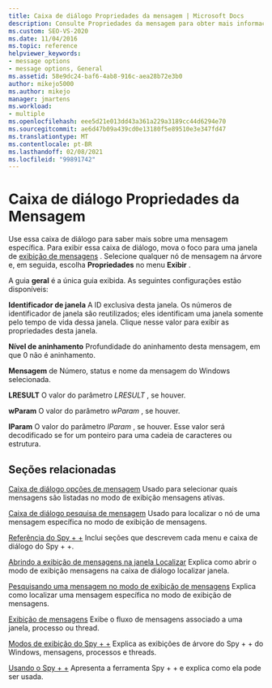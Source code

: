 ```yaml
---
title: Caixa de diálogo Propriedades da mensagem | Microsoft Docs
description: Consulte Propriedades da mensagem para obter mais informações sobre uma mensagem do que é mostrado na exibição de mensagens.
ms.custom: SEO-VS-2020
ms.date: 11/04/2016
ms.topic: reference
helpviewer_keywords:
- message options
- message options, General
ms.assetid: 58e9dc24-baf6-4ab8-916c-aea28b72e3b0
author: mikejo5000
ms.author: mikejo
manager: jmartens
ms.workload:
- multiple
ms.openlocfilehash: eee5d21e013dd43a361a229a3189cc44d6294e70
ms.sourcegitcommit: ae6d47b09a439cd0e13180f5e89510e3e347fd47
ms.translationtype: MT
ms.contentlocale: pt-BR
ms.lasthandoff: 02/08/2021
ms.locfileid: "99891742"
---
```

# <a name="message-properties-dialog-box"></a>Caixa de diálogo Propriedades da Mensagem
Use essa caixa de diálogo para saber mais sobre uma mensagem específica. Para exibir essa caixa de diálogo, mova o foco para uma janela de [exibição de mensagens](../debugger/messages-view.md) . Selecione qualquer nó de mensagem na árvore e, em seguida, escolha **Propriedades** no menu **Exibir** .

 A guia **geral** é a única guia exibida. As seguintes configurações estão disponíveis:

 **Identificador de janela** A ID exclusiva desta janela. Os números de identificador de janela são reutilizados; eles identificam uma janela somente pelo tempo de vida dessa janela. Clique nesse valor para exibir as propriedades desta janela.

 **Nível de aninhamento** Profundidade do aninhamento desta mensagem, em que 0 não é aninhamento.

 **Mensagem** de Número, status e nome da mensagem do Windows selecionada.

 **LRESULT** O valor do parâmetro *LRESULT* , se houver.

 **wParam** O valor do parâmetro *wParam* , se houver.

 **lParam** O valor do parâmetro *lParam* , se houver. Esse valor será decodificado se for um ponteiro para uma cadeia de caracteres ou estrutura.

## <a name="related-sections"></a>Seções relacionadas
 [Caixa de diálogo opções de mensagem](../debugger/message-options-dialog-box.md) Usado para selecionar quais mensagens são listadas no modo de exibição mensagens ativas.

 [Caixa de diálogo pesquisa de mensagem](../debugger/message-search-dialog-box.md) Usado para localizar o nó de uma mensagem específica no modo de exibição de mensagens.

 [Referência do Spy + +](../debugger/spy-increment-reference.md) Inclui seções que descrevem cada menu e caixa de diálogo do Spy + +.

 [Abrindo a exibição de mensagens na janela Localizar](../debugger/how-to-open-messages-view-from-find-window.md) Explica como abrir o modo de exibição mensagens na caixa de diálogo localizar janela.

 [Pesquisando uma mensagem no modo de exibição de mensagens](../debugger/how-to-search-for-a-message-in-messages-view.md) Explica como localizar uma mensagem específica no modo de exibição de mensagens.

 [Exibição de mensagens](../debugger/messages-view.md) Exibe o fluxo de mensagens associado a uma janela, processo ou thread.

 [Modos de exibição do Spy + +](../debugger/spy-increment-views.md) Explica as exibições de árvore do Spy + + do Windows, mensagens, processos e threads.

 [Usando o Spy + +](../debugger/using-spy-increment.md) Apresenta a ferramenta Spy + + e explica como ela pode ser usada.